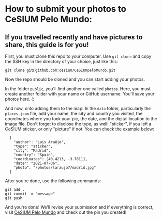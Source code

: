<h1>How to submit your photos to CeSIUM Pelo Mundo: </h1>

<h2>If you travelled recently and have pictures to share, this guide is for you!</h2>


First, you must clone this repo to your computer.
Use ```git clone``` and copy the SSH key in the directory of your choice, just like this:



```git clone git@github.com:cesium/CeSIUMpeloMundo.git```



Now the repo should be cloned and you can start adding your photos.

In the folder ```public```, you'll find another one called ```photos```. Here, you must create another folder with your name or GitHub username. You'll save your photos here. (:



And now, onto adding them to the map! In the ```data``` folder, particularly the ```places.json``` file, add your name, the city and country you visited, the coordinates where you took your pic, the date, and the digital location to the image file. Don't forget to disclose the type, as well: "sticker", if you left a CeSIUM sticker, or only "picture" if not.
You can check the example below:

```
  {
    "author": "Luis Araújo",
    "type": "sticker",
    "city": "Madrid",
    "country": "Spain",
    "coordinates": [40.4213, -3.7011],
    "date": "2021-07-06",
    "photo": "/photos/laraujo7/madrid.jpg"
  }
```

After you're done, use the following commands:

```
git add .
git commit -m "message"
git push
```

And you're done! We'll revise your submission and if everything is correct, visit [CeSIUM Pelo Mundo](https://pelomundo.cesium.di.uminho.pt/) and check out the pin you created! 
